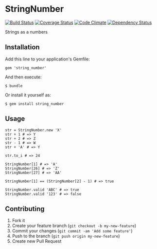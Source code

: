 # StringNumber

[![Build Status](https://travis-ci.org/gabynaiman/string_number.png?branch=master)](https://travis-ci.org/gabynaiman/string_number)
[![Coverage Status](https://coveralls.io/repos/gabynaiman/string_number/badge.png)](https://coveralls.io/r/gabynaiman/string_number)
[![Code Climate](https://codeclimate.com/github/gabynaiman/string_number.png)](https://codeclimate.com/github/gabynaiman/string_number)
[![Dependency Status](https://gemnasium.com/gabynaiman/string_number.png)](https://gemnasium.com/gabynaiman/string_number)

Strings as a numbers

## Installation

Add this line to your application's Gemfile:

    gem 'string_number'

And then execute:

    $ bundle

Or install it yourself as:

    $ gem install string_number

## Usage

    str = StringNumber.new 'X'
    str + 1 # => Y
    str + 2 # => Z
    str - 1 # => W
    str + 'A' # => Y

    str.to_i # => 24

    StringNumber[1] # => 'A'
    StringNumber[26] # => 'Z'
    StringNumber[27] # => 'AA'

    StringNumber[1] == (StringNumber[2] - 1) # => true

    StringNumber.valid 'ABC' # => true
    StringNumber.valid '123' # => false

## Contributing

1. Fork it
2. Create your feature branch (`git checkout -b my-new-feature`)
3. Commit your changes (`git commit -am 'Add some feature'`)
4. Push to the branch (`git push origin my-new-feature`)
5. Create new Pull Request
